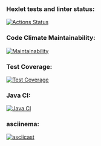 ### Hexlet tests and linter status:
[![Actions Status](https://github.com/NestyChe/java-project-lvl1/workflows/hexlet-check/badge.svg)](https://github.com/NestyChe/java-project-lvl1/actions)
### Code Climate Maintainability:
[![Maintainability](https://api.codeclimate.com/v1/badges/a99a88d28ad37a79dbf6/maintainability)](https://codeclimate.com/github/codeclimate/codeclimate/maintainability)
### Test Coverage:
[![Test Coverage](https://api.codeclimate.com/v1/badges/a99a88d28ad37a79dbf6/test_coverage)](https://codeclimate.com/github/codeclimate/codeclimate/test_coverage)
### Java CI:
[![Java CI](https://github.com/NestyChe/java-project-lvl1/actions/workflows/main.yml/badge.svg)](https://github.com/NestyChe/java-project-lvl1/actions)
### asciinema:
[![asciicast](https://asciinema.org/a/t4xcwQF6jqHegVj14DCRWilgx.svg)](https://asciinema.org/a/t4xcwQF6jqHegVj14DCRWilgx)
